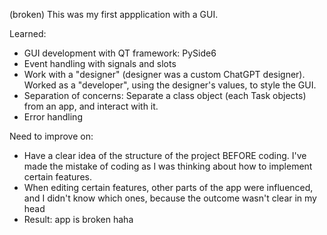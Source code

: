 (broken) This was my first appplication with a GUI.

Learned:
- GUI development with QT framework: PySide6
- Event handling with signals and slots
- Work with a "designer" (designer was a custom ChatGPT designer). Worked as a "developer", using the designer's values, to style the GUI.
- Separation of concerns: Separate a class object (each Task objects) from an app, and interact with it.
- Error handling

Need to improve on:
- Have a clear idea of the structure of the project BEFORE coding. I've made the mistake of coding as I was thinking about how to implement certain features.
- When editing certain features, other parts of the app were influenced, and I didn't know which ones, because the outcome wasn't clear in my head
- Result: app is broken haha
